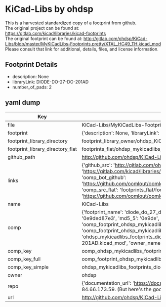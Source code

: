 # KiCad-Libs by ohdsp  
This is a harvested standardized copy of a footprint from github.  
The original project can be found at:  
https://gitlab.com/kicad/libraries/kicad-footprints  
The original footprint can be found at:
http://gitlab.com/ohdsp/KiCad-Libs/blob/master/MyKiCadLibs-Footprints.pretty/XTAL_HC49_TH.kicad_mod
Please consult that link for additional, details, files, and license information.  
## Footprint Details
* description: None  
* libraryLink: DIODE-DO-27-DO-201AD  
* number_of_pads: 2  
## yaml dump  
| Key | Value |  
| --- | --- |  
| file | KiCad-Libs/MyKiCadLibs-Footprints.pretty/DIODE-DO-27-DO-201AD.kicad_mod |  
| footprint | {'description': None, 'libraryLink': 'DIODE-DO-27-DO-201AD', 'number_of_pads': 2} |  
| footprint_library_directory | footprint_library_owner/ohdsp_KiCad-Libs |  
| footprint_library_directory_flat | footprints_flat/ohdsp_mykicadlibs_footprints_diode_do_27_do_201ad/working |  
| github_path | http://github.com/ohdsp/KiCad-Libs/blob/master/MyKiCadLibs-Footprints.pretty/DIODE-DO-27-DO-201AD.kicad_mod |  
| links | {'github_src': 'http://gitlab.com/ohdsp/KiCad-Libs/blob/master/MyKiCadLibs-Footprints.pretty/XTAL_HC49_TH.kicad_mod', 'github_src_repo': 'https://gitlab.com/kicad/libraries/kicad-footprints', 'oomp_bot': 'footprints/ohdsp_mykicadlibs_footprints_diode_do_27_do_201ad/working', 'oomp_bot_github': 'https://github.com/oomlout/oomlout_oomp_footprint_bot/tree/main/footprints/ohdsp_mykicadlibs_footprints_diode_do_27_do_201ad/working', 'oomp_src_flat': 'footprints_flat/footprints_flat/ohdsp_mykicadlibs_footprints_diode_do_27_do_201ad/working', 'oomp_src_flat_github': 'https://github.com/oomlout/oomlout_oomp_footprint_src/tree/main/footprints_flat/ohdsp_mykicadlibs_footprints_diode_do_27_do_201ad/working'} |  
| name | KiCad-Libs |  
| oomp | {'footprint_name': 'diode_do_27_do_201ad', 'library_name': 'mykicadlibs_footprints', 'md5': '0e9ded87e39583b3a30c58bfd117a5f9', 'md5_10': '0e9ded87e3', 'md5_5': '0e9de', 'md5_6': '0e9ded', 'oomp_key': 'oomp_ohdsp_mykicadlibs_footprints_diode_do_27_do_201ad', 'oomp_key_extra': 'oomp_footprint_ohdsp_mykicadlibs_footprints_diode_do_27_do_201ad', 'oomp_key_full': 'oomp_footprint_ohdsp_mykicadlibs_footprints_diode_do_27_do_201ad_0e9ded', 'oomp_key_simple': 'ohdsp_mykicadlibs_footprints_diode_do_27_do_201ad', 'original_filename': 'KiCad-Libs/MyKiCadLibs-Footprints.pretty/DIODE-DO-27-DO-201AD.kicad_mod', 'owner_name': 'ohdsp'} |  
| oomp_key | oomp_ohdsp_mykicadlibs_footprints_diode_do_27_do_201ad |  
| oomp_key_full | oomp_footprint_ohdsp_mykicadlibs_footprints_diode_do_27_do_201ad |  
| oomp_key_simple | ohdsp_mykicadlibs_footprints_diode_do_27_do_201ad |  
| owner | ohdsp |  
| repo | {'documentation_url': 'https://docs.github.com/rest/overview/resources-in-the-rest-api#rate-limiting', 'message': "API rate limit exceeded for 84.66.173.59. (But here's the good news: Authenticated requests get a higher rate limit. Check out the documentation for more details.)"} |  
| url | http://github.com/ohdsp/KiCad-Libs |  

